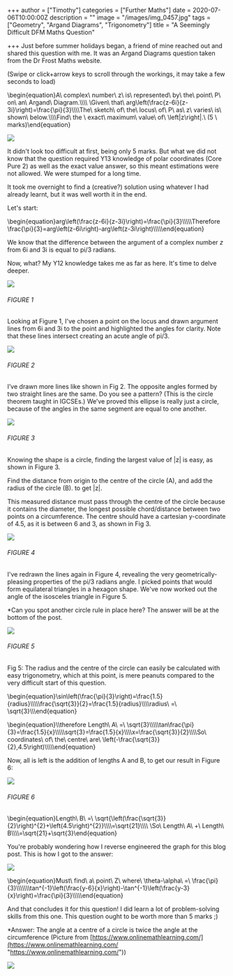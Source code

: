 +++
author = ["Timothy"]
categories = ["Further Maths"]
date = 2020-07-06T10:00:00Z
description = ""
image = "/images/img_0457.jpg"
tags = ["Geometry", "Argand Diagrams", "Trigonometry"]
title = "A Seemingly Difficult DFM Maths Question"

+++
Just before summer holidays began, a friend of mine reached out and shared this question with me. It was an Argand Diagrams question taken from the Dr Frost Maths website.

(Swipe or click+arrow keys to scroll through the workings, it may take a few seconds to load)

\\begin{equation}A\\ complex\\ number\\ z\\ is\\ represented\\ by\\ the\\ point\\ P\\ on\\ an\\ Argand\\ Diagram.\\\\\\\\ \\Given\\ that\\ arg\\left(\\frac{z-6i}{z-3i}\\right)=\\frac{\\pi}{3}\\\\\\\\The\\ sketch\\ of\\ the\\ locus\\ of\\ P\\ as\\ z\\ varies\\ is\\ shown\\ below.\\\\\\\\Find\\ the \\ exact\\ maximum\\ value\\ of\\ \\left|z\\right|.\\ (5 \\ marks)\\end{equation}

![](/images/image-06-07-2020-at-3-49-pm.JPG)

It didn't look too difficult at first, being only 5 marks. But what we did not know that the question required Y13 knowledge of polar coordinates (Core Pure 2) as well as the exact value answer, so this meant estimations were not allowed. We were stumped for a long time.

It took me overnight to find a (creative?) solution using whatever I had already learnt, but it was well worth it in the end.

Let's start:

\\begin{equation}arg\\left(\\frac{z-6i}{z-3i}\\right)=\\frac{\\pi}{3}\\\\\\\\\\Therefore \\frac{\\pi}{3}=arg\\left(z-6i\\right)-arg\\left(z-3i\\right)\\\\\\\\\\end{equation}

We know that the difference between the argument of a complex number _z_ from 6i and 3i is equal to pi/3 radians.

Now, what? My Y12 knowledge takes me as far as here. It's time to delve deeper.

![](/images/img_0447.jpg)

###### FIGURE 1

Looking at Figure 1, I've chosen a point on the locus and drawn argument lines from 6i and 3i to the point and highlighted the angles for clarity. Note that these lines intersect creating an acute angle of pi/3.

![](/images/img_0448.jpg)

###### FIGURE 2

I’ve drawn more lines like shown in Fig 2. The opposite angles formed by two straight lines are the same. Do you see a pattern? (This is the circle theorem taught in IGCSEs.) We’ve proved this ellipse is really just a circle, because of the angles in the same segment are equal to one another.

![](/images/img_0449.jpg)

###### FIGURE 3

Knowing the shape is a circle, finding the largest value of  |z| is easy, as shown in Figure 3.

Find the distance from origin to the centre of the circle (A), and add the radius of the circle (B). to get |z|.

This measured distance must pass through the centre of the circle because it contains the diameter, the longest possible chord/distance between two points on a circumference. The centre should have a cartesian y-coordinate of 4.5, as it is between 6 and 3, as shown in Fig 3.

![](/images/img_0450.jpg)

###### FIGURE 4

I've redrawn the lines again in Figure 4, revealing the very geometrically-pleasing properties of the pi/3 radians angle. I picked points that would form equilateral triangles in a hexagon shape. We've now worked out the angle of the isosceles triangle in Figure 5.

\*Can you spot another circle rule in place here? The answer will be at the bottom of the post.

![](/images/img_0451.jpg)

###### FIGURE 5

Fig 5: The radius and the centre of the circle can easily be calculated with easy trigonometry, which at this point, is mere peanuts compared to the very difficult start of this question.

\\begin{equation}\\sin\\left(\\frac{\\pi}{3}\\right)=\\frac{1.5}{radius}\\\\\\\\\\frac{\\sqrt{3}}{2}=\\frac{1.5}{radius}\\\\\\\\radius\\ =\\ \\sqrt{3}\\\\\\end{equation}

\\begin{equation}\\\\therefore Length\\ A\\ =\\ \\sqrt{3}\\\\\\\\\\tan\\frac{\\pi}{3}=\\frac{1.5}{x}\\\\\\\\\\sqrt{3}=\\frac{1.5}{x}\\\\\\\\x=\\frac{\\sqrt{3}}{2}\\\\\\\\So\\ coordinates\\ of\\ the\\ centre\\ are\\ \\left(-\\frac{\\sqrt{3}}{2},4.5\\right)\\\\\\\\\\end{equation}

Now, all is left is the addition of lengths A and B, to get our result in Figure 6:

![](/images/img_0452.jpg)

###### FIGURE 6

\\begin{equation}Length\\ B\\ =\\ \\sqrt{\\left(\\frac{\\sqrt{3}}{2}\\right)^{2}+\\left(4.5\\right)^{2}}\\\\\\\\=\\sqrt{21}\\\\\\\\ \\So\\ Length\\ A\\ +\\ Length\\ B\\\\\\\\=\\sqrt{21}+\\sqrt{3}\\end{equation}

You're probably wondering how I reverse engineered the graph for this blog post. This is how I got to the answer:

![](/images/img_0456.jpg)

\\begin{equation}Must\\ find\\ a\\ point\\ Z\\ where\\ \\theta-\\alpha\\ =\\ \\frac{\\pi}{3}\\\\\\\\\\\\\\tan^{-1}\\left(\\frac{y-6}{x}\\right)-\\tan^{-1}\\left(\\frac{y-3}{x}\\right)=\\frac{\\pi}{3}\\\\\\\\\\end{equation}

And that concludes it for this question! I did learn a lot of problem-solving skills from this one. This question ought to be worth more than 5 marks ;)

\*Answer:  The angle at a centre of a circle is twice the angle at the circumference (Picture from [https://www.onlinemathlearning.com/](https://www.onlinemathlearning.com/ "https://www.onlinemathlearning.com/"))

![](https://www.onlinemathlearning.com/image-files/circle-theorem.png)